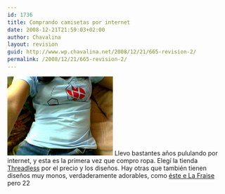 ```yaml
---
id: 1736
title: Comprando camisetas por internet
date: 2008-12-21T21:59:03+02:00
author: Chavalina
layout: revision
guid: http://www.wp.chavalina.net/2008/12/21/665-revision-2/
permalink: /2008/12/21/665-revision-2/
---
```

<img class="imgizqda" src="/imagenes/fotos/missing-piece.jpg" alt="Camiseta azul con un cubo de rubik con un corazoncito al que le falta una pieza, de Threadless" /> Llevo bastantes a&ntilde;os pululando por internet, y esta es la primera vez que compro ropa. Elegí la tienda <a href="http://www.threadless.com/?streetteam=chavalina" target="_blank">Threadless</a> por el precio y los dise&ntilde;os. Hay otras que también tienen dise&ntilde;os muy monos, verdaderamente adorables, como <a href="http://www.lafraise.com/t-shirt-194p26-monde-cruel.html" target="_blank">éste e La Fraise</a> pero 22